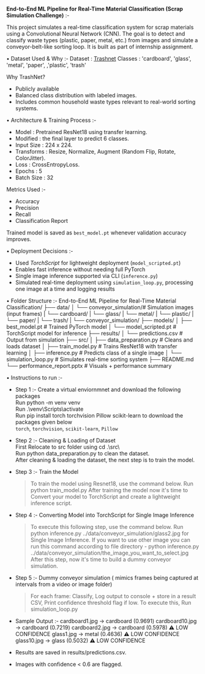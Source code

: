 **End-to-End ML Pipeline for Real-Time Material Classification (Scrap Simulation Challenge)** :- 

This project simulates a real-time classification system for scrap materials using a Convolutional Neural Network (CNN). The goal is to detect and classify waste types (plastic, paper, metal, etc.) from images and simulate a conveyor-belt-like sorting loop.
It is built as part of internship assignment.

• Dataset Used & Why :- 
  Dataset : [Trashnet](https://github.com/garythung/trashnet)
  Classes : 'cardboard', 'glass', 'metal', 'paper', ,'plastic', 'trash'

  Why TrashNet?
  - Publicly available
  - Balanced class distribution with labeled images.
  - Includes common household waste types relevant to real-world sorting systems.
    
• Architecture & Training Process :- 
  - Model : Pretrained ResNet18 using transfer learning.
  - Modified :  the final layer to predict 6 classes.
  - Input Size : 224 x 224.
  - Transforms : Resize, Normalize, Augment (Random Flip, Rotate, ColorJitter).
  - Loss : CrossEntropyLoss.
  - Epochs : 5
  - Batch Size : 32

 Metrics Used :- 
 - Accuracy
 - Precision
 - Recall
 - Classification Report
   
Trained model is saved as `best_model.pt` whenever validation accuracy improves.

• Deployment Decisions :- 
  - Used *TorchScript* for lightweight deployment (`model_scripted.pt`)
  - Enables fast inference without needing full PyTorch
  - Single image inference supported via CLI (`inference.py`)
  - Simulated real-time deployment using `simulation_loop.py`, processing one image at a time and logging results

• Folder Structure :- 
    End-to-End ML Pipeline for Real-Time Material Classification/
    ├── data/
    │ └── conveyor_simulation/# Simulation images (input frames)
    | └── cardboard/
    | └── glass/
    | └── metal/
    | └── plastic/
    | └── paper/
    | └── trash/
    | └── conveyor_simulation/
    ├── models/
    │ ├── best_model.pt # Trained PyTorch model
    │ └── model_scripted.pt # TorchScript model for inference
    ├── results/
    │ └── predictions.csv # Output from simulation
    ├── src/
    │ ├── data_preparation.py # Cleans and loads dataset
    │ ├── train_model.py # Trains ResNet18 with transfer learning
    │ ├── inference.py # Predicts class of a single image
    │ └── simulation_loop.py # Simulates real-time sorting system
    ├── README.md
    └── performance_report.pptx # Visuals + performance summary

 
 • Instructions to run :- 

  - Step 1 :- Create a virtual enviornmnet and download the following packages  
    Run python -m venv venv  
    Run .\venv\Scripts\activate  
    Run pip install torch torchvision Pillow scikit-learn to download the packages given below  
    `torch`, `torchvision`, `scikit-learn`, `Pillow`   

  - Step 2 :- Cleaning & Loading of Dataset  
    First Relocate to src folder using cd .\src\  
    Run python data_preparation.py to clean the dataset.  
    After cleaning & loading the dataset, the next step is to train the model.  

  - Step 3 :- Train the Model
    > To train the model using Resnet18, use the command below.
    > Run python train_model.py
    > After training the model now it's time to Convert your model to TorchScript and create a lightweight inference script.

  - Step 4 :- Converting Model into TorchScript for Single Image Inference
    > To execute this following step, use the command below.
    > Run python inference.py ../data/conveyor_simulation/glass2.jpg for Single Image Inference.
    > If you want to use other image you can run this command according to file directory - python inference.py ../data/conveyor_simulation/the_image_you_want_to_select.jpg
    > After this step, now it's time to build a dummy conveyor simulation.

  - Step 5 :- Dummy conveyor simulation ( mimics frames being captured at intervals from a video or image folder)
    > For each frame: Classify, Log output to console + store in a result CSV, Print confidence threshold flag if low.
    > To execute this, Run simulation_loop.py

  - Sample Output :- 
     cardboard1.jpg →  cardboard (0.9691) 
     cardboard10.jpg →  cardboard (0.7219) 
     cardboard2.jpg →  cardboard (0.5978) ⚠️ LOW CONFIDENCE
     glass1.jpg →  metal (0.4636) ⚠️ LOW CONFIDENCE
     glass10.jpg →  glass (0.5032) ⚠️ LOW CONFIDENCE
    
  - Results are saved in results/predictions.csv.
  - Images with confidence < 0.6 are flagged.
    
